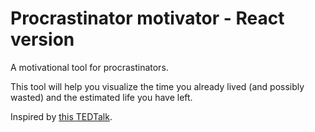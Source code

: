 # Procrastinator motivator - React version

A motivational tool for procrastinators.

This tool will help you visualize the time you already lived (and possibly wasted) and the estimated life you have left.

Inspired by [this TEDTalk](https://www.youtube.com/watch?v=arj7oStGLkU).


